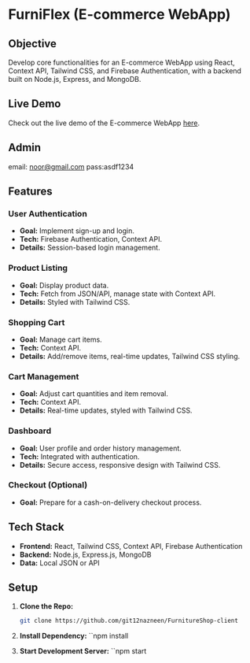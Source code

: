 # FurniFlex (E-commerce WebApp)

## Objective

Develop core functionalities for an E-commerce WebApp using React, Context API, Tailwind CSS, and Firebase Authentication, with a backend built on Node.js, Express, and MongoDB.

## Live Demo

Check out the live demo of the E-commerce WebApp [here](furniture-shop-48a7b.web.app).

## Admin 
email: noor@gmail.com
pass:asdf1234

## Features

### User Authentication
- **Goal:** Implement sign-up and login.
- **Tech:** Firebase Authentication, Context API.
- **Details:** Session-based login management.

### Product Listing
- **Goal:** Display product data.
- **Tech:** Fetch from JSON/API, manage state with Context API.
- **Details:** Styled with Tailwind CSS.

### Shopping Cart
- **Goal:** Manage cart items.
- **Tech:** Context API.
- **Details:** Add/remove items, real-time updates, Tailwind CSS styling.

### Cart Management
- **Goal:** Adjust cart quantities and item removal.
- **Tech:** Context API.
- **Details:** Real-time updates, styled with Tailwind CSS.

### Dashboard
- **Goal:** User profile and order history management.
- **Tech:** Integrated with authentication.
- **Details:** Secure access, responsive design with Tailwind CSS.

### Checkout (Optional)
- **Goal:** Prepare for a cash-on-delivery checkout process.

## Tech Stack

- **Frontend:** React, Tailwind CSS, Context API, Firebase Authentication
- **Backend:** Node.js, Express.js, MongoDB
- **Data:** Local JSON or API

## Setup

1. **Clone the Repo:**
   ```bash
   git clone https://github.com/git12nazneen/FurnitureShop-client

2. **Install Dependency:**
    ``npm install
    
3. **Start Development Server:**
 ``npm start
